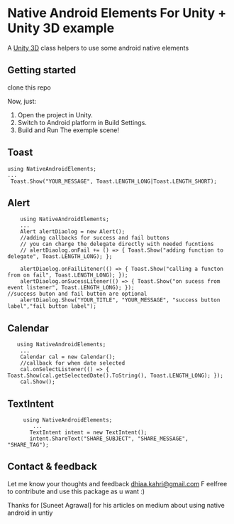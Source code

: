 ﻿
# Native Android Elements For Unity + Unity 3D example

A [Unity 3D][unity] class helpers to use some android native elements

[unity]: https://unity3d.com

## Getting started

clone this repo 

Now, just:

1. Open the project in Unity.
2. Switch to Android platform in Build Settings.
3. Build and Run The exemple scene!





## Toast

    using NativeAndroidElements;
    ...
     Toast.Show("YOUR_MESSAGE", Toast.LENGTH_LONG|Toast.LENGTH_SHORT);

    


## Alert

        using NativeAndroidElements;
        ...
        Alert alertDiaolog = new Alert();  
        //adding callbacks for success and fail buttons
        // you can charge the delegate directly with needed fucntions 
        // alertDiaolog.onFail += () => { Toast.Show("adding function to delegate", Toast.LENGTH_LONG); };
        
	    alertDiaolog.onFailLitener(() => { Toast.Show("calling a functon from on fail", Toast.LENGTH_LONG); });
	    alertDiaolog.onSucessLitener(() => { Toast.Show("on sucess from event listener", Toast.LENGTH_LONG); });  
    //success buton and fail button are optional 
	    alertDiaolog.Show("YOUR_TITLE", "YOUR_MESSAGE", "success button label","fail button label");




## Calendar

 

       using NativeAndroidElements;
        ...
        Calendar cal = new Calendar();  
        //callback for when date selected
    	cal.onSelectListener(() => { Toast.Show(cal.getSelectedDate().ToString(), Toast.LENGTH_LONG); });  
    	cal.Show();


## TextIntent

 

  

         using NativeAndroidElements;
            ... 
           TextIntent intent = new TextIntent();  
		   intent.ShareText("SHARE_SUBJECT", "SHARE_MESSAGE", "SHARE_TAG");


## Contact & feedback

Let me know your thoughts and feedback [dhiaa.kahri@gmail.com](dhiaa.kahri@gmail.com)
F eelfree to contribute and use this package as u want :)

Thanks for [Suneet Agrawal] for his articles on medium about using native android in untiy
